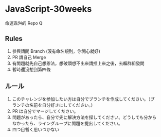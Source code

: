 # JavaScript-30weeks
命運乖舛的 Repo Q

## Rules 
1. 參與請開 Branch (沒有命名規則，你開心就好)
2. PR 請自己 Merge 
3. 有問題就先自己想辦法，想破頭想不出來請推上來之後，去賴群組發問
4. 暫時還沒想到第四條

## ルール
1. このチャレンジを参加したい方は自分でブランチを作成してください。（ブランチの名前を自分好きにしてください。）
2. PR は自分でマージしてください。
3. 問題があったら、自分で先に解決方法を探してください。どうしても分からなかったら、ライングループに問題を提出してください。
4. 四つ目暫く思いつかない
